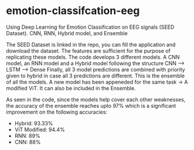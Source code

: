 # emotion-classifcation-eeg
Using Deep Learning for Emotion Classification on EEG signals (SEED Dataset). CNN, RNN, Hybrid model, and Ensemble

The SEED Dataset is linked in the repo, you can fill the application and download the dataset. The features are sufficient for the purpose of replicating these models.
The code develops 3 different models. A CNN model, an RNN model and a Hybrid model following the structure CNN --> LSTM --> Dense
Finally, all 3 model predictions are combined with priority given to hybrid in case all 3 predictions are different. This is the ensemble of all the models.  A new model has been appeneded for the same task -> A modified ViT. It can also be included in the Ensemble. 

As seen in the code, since the models help cover each other weaknesses, the accuracy of the ensemble reaches upto 97% which is a significant improvement on the following accuracies:
  - Hybrid: 93.33%
  - ViT Modified: 94.4%
  - RNN: 89%
  - CNN: 88%
  
